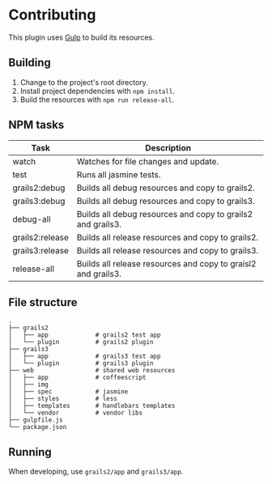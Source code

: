 # Contributing

This plugin uses [Gulp](http://gulpjs.com/) to build its resources.

## Building

1. Change to the project's root directory.
1. Install project dependencies with `npm install`.
1. Build the resources with `npm run release-all`.

## NPM tasks

| Task | Description |
| --- | --- |
| watch   | Watches for file changes and update.|
| test    | Runs all jasmine tests. |
| grails2:debug   | Builds all debug resources and copy to grails2.|
| grails3:debug   | Builds all debug resources and copy to grails3.|
| debug-all       | Builds all debug resources and copy to grails2 and grails3.|
| grails2:release | Builds all release resources and copy to grails2.|
| grails3:release | Builds all release resources and copy to grails3.|
| release-all     | Builds all release resources and copy to graisl2 and grails3.|

## File structure

    .
    ├── grails2
    │   ├── app             # grails2 test app 
    │   └── plugin          # grails2 plugin    
    ├── grails3
    │   ├── app             # grails3 test app
    │   └── plugin          # grails3 plugin
    ├── web                 # shared web resources
    │   ├── app             # coffeescript
    │   ├── img
    │   ├── spec            # jasmine
    │   ├── styles          # less
    │   ├── templates       # handlebars templates
    │   └── vendor          # vendor libs
    ├── gulpfile.js
    └── package.json

## Running

When developing, use `grails2/app` and `grails3/app`.


